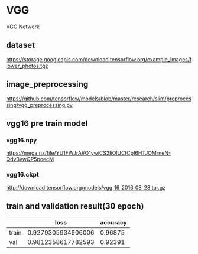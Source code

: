 # VGG
VGG Network 
## dataset
https://storage.googleapis.com/download.tensorflow.org/example_images/flower_photos.tgz
## image_preprocessing
https://github.com/tensorflow/models/blob/master/research/slim/preprocessing/vgg_preprocessing.py
## vgg16 pre train model
### vgg16.npy
https://mega.nz/file/YU1FWJrA#O1ywiCS2IiOlUCtCpI6HTJOMrneN-Qdv3ywQP5poecM
### vgg16.ckpt
http://download.tensorflow.org/models/vgg_16_2016_08_28.tar.gz
## train and validation result(30 epoch)
| |loss| accuracy
---|---|---
train| 0.9279305934906006|0.96875
val| 0.9812358617782593|0.92391



